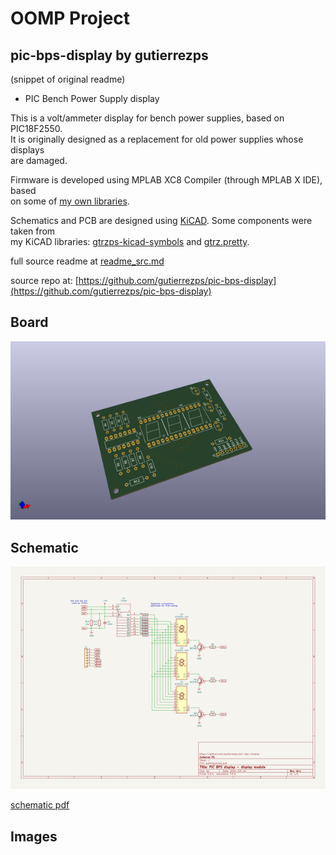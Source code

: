 # OOMP Project  
## pic-bps-display  by gutierrezps  
  
(snippet of original readme)  
  
- PIC Bench Power Supply display  
  
This is a volt/ammeter display for bench power supplies, based on PIC18F2550.  
It is originally designed as a replacement for old power supplies whose displays  
are damaged.  
  
Firmware is developed using MPLAB XC8 Compiler (through MPLAB X IDE), based  
on some of [my own libraries].  
  
Schematics and PCB are designed using [KiCAD]. Some components were taken from  
my KiCAD libraries: [gtrzps-kicad-symbols] and [gtrz.pretty].  
  
[my own libraries]: https://github.com/gutierrezps/PIC18F2550_Libraries  
[KiCAD]: https://kicad.org/  
[gtrzps-kicad-symbols]: https://github.com/gutierrezps/gtrzps-kicad-symbols  
[gtrz.pretty]: https://github.com/gutierrezps/gtrzps.pretty  
  
  full source readme at [readme_src.md](readme_src.md)  
  
source repo at: [https://github.com/gutierrezps/pic-bps-display](https://github.com/gutierrezps/pic-bps-display)  
## Board  
  
[![working_3d.png](working_3d_600.png)](working_3d.png)  
## Schematic  
  
[![working_schematic.png](working_schematic_600.png)](working_schematic.png)  
  
[schematic pdf](working_schematic.pdf)  
## Images  
